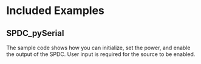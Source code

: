 # Included Examples

## SPDC_pySerial
The sample code shows how you can initialize, set the power, and enable the output of the SPDC. User input is required for the source to be enabled. 


